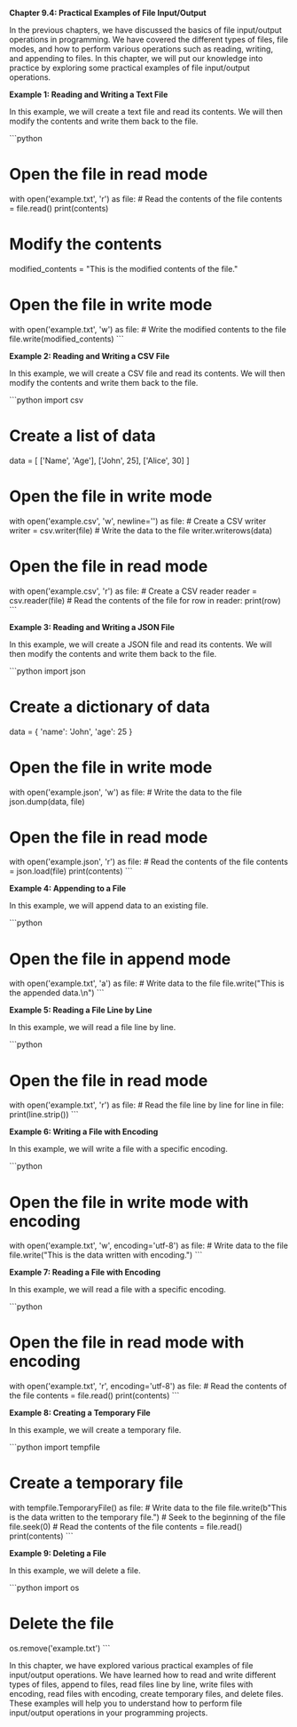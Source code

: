 <p><strong>Chapter 9.4: Practical Examples of File Input/Output</strong></p>

<p>In the previous chapters, we have discussed the basics of file input/output operations in programming. We have covered the different types of files, file modes, and how to perform various operations such as reading, writing, and appending to files. In this chapter, we will put our knowledge into practice by exploring some practical examples of file input/output operations.</p>

<p><strong>Example 1: Reading and Writing a Text File</strong></p>

<p>In this example, we will create a text file and read its contents. We will then modify the contents and write them back to the file.</p>

<p>```python</p>

<h1>Open the file in read mode</h1>

<p>with open('example.txt', 'r') as file:
    # Read the contents of the file
    contents = file.read()
    print(contents)</p>

<h1>Modify the contents</h1>

<p>modified_contents = "This is the modified contents of the file."</p>

<h1>Open the file in write mode</h1>

<p>with open('example.txt', 'w') as file:
    # Write the modified contents to the file
    file.write(modified_contents)
```</p>

<p><strong>Example 2: Reading and Writing a CSV File</strong></p>

<p>In this example, we will create a CSV file and read its contents. We will then modify the contents and write them back to the file.</p>

<p>```python
import csv</p>

<h1>Create a list of data</h1>

<p>data = [
    ['Name', 'Age'],
    ['John', 25],
    ['Alice', 30]
]</p>

<h1>Open the file in write mode</h1>

<p>with open('example.csv', 'w', newline='') as file:
    # Create a CSV writer
    writer = csv.writer(file)
    # Write the data to the file
    writer.writerows(data)</p>

<h1>Open the file in read mode</h1>

<p>with open('example.csv', 'r') as file:
    # Create a CSV reader
    reader = csv.reader(file)
    # Read the contents of the file
    for row in reader:
        print(row)
```</p>

<p><strong>Example 3: Reading and Writing a JSON File</strong></p>

<p>In this example, we will create a JSON file and read its contents. We will then modify the contents and write them back to the file.</p>

<p>```python
import json</p>

<h1>Create a dictionary of data</h1>

<p>data = {
    'name': 'John',
    'age': 25
}</p>

<h1>Open the file in write mode</h1>

<p>with open('example.json', 'w') as file:
    # Write the data to the file
    json.dump(data, file)</p>

<h1>Open the file in read mode</h1>

<p>with open('example.json', 'r') as file:
    # Read the contents of the file
    contents = json.load(file)
    print(contents)
```</p>

<p><strong>Example 4: Appending to a File</strong></p>

<p>In this example, we will append data to an existing file.</p>

<p>```python</p>

<h1>Open the file in append mode</h1>

<p>with open('example.txt', 'a') as file:
    # Write data to the file
    file.write("This is the appended data.\n")
```</p>

<p><strong>Example 5: Reading a File Line by Line</strong></p>

<p>In this example, we will read a file line by line.</p>

<p>```python</p>

<h1>Open the file in read mode</h1>

<p>with open('example.txt', 'r') as file:
    # Read the file line by line
    for line in file:
        print(line.strip())
```</p>

<p><strong>Example 6: Writing a File with Encoding</strong></p>

<p>In this example, we will write a file with a specific encoding.</p>

<p>```python</p>

<h1>Open the file in write mode with encoding</h1>

<p>with open('example.txt', 'w', encoding='utf-8') as file:
    # Write data to the file
    file.write("This is the data written with encoding.")
```</p>

<p><strong>Example 7: Reading a File with Encoding</strong></p>

<p>In this example, we will read a file with a specific encoding.</p>

<p>```python</p>

<h1>Open the file in read mode with encoding</h1>

<p>with open('example.txt', 'r', encoding='utf-8') as file:
    # Read the contents of the file
    contents = file.read()
    print(contents)
```</p>

<p><strong>Example 8: Creating a Temporary File</strong></p>

<p>In this example, we will create a temporary file.</p>

<p>```python
import tempfile</p>

<h1>Create a temporary file</h1>

<p>with tempfile.TemporaryFile() as file:
    # Write data to the file
    file.write(b"This is the data written to the temporary file.")
    # Seek to the beginning of the file
    file.seek(0)
    # Read the contents of the file
    contents = file.read()
    print(contents)
```</p>

<p><strong>Example 9: Deleting a File</strong></p>

<p>In this example, we will delete a file.</p>

<p>```python
import os</p>

<h1>Delete the file</h1>

<p>os.remove('example.txt')
```</p>

<p>In this chapter, we have explored various practical examples of file input/output operations. We have learned how to read and write different types of files, append to files, read files line by line, write files with encoding, read files with encoding, create temporary files, and delete files. These examples will help you to understand how to perform file input/output operations in your programming projects.</p>
